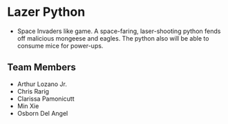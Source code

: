 # Lazer Python
* Space Invaders like game. A space-faring, laser-shooting python fends off malicious mongeese and eagles. The python also will be able to consume mice for power-ups.

## Team Members
* Arthur Lozano Jr.
* Chris Rarig
* Clarissa Pamonicutt
* Min Xie
* Osborn Del Angel

